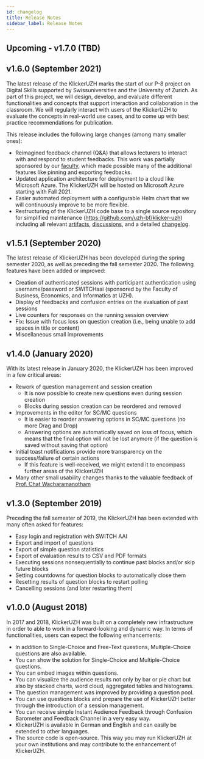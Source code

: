 ```yaml
---
id: changelog
title: Release Notes
sidebar_label: Release Notes
---
```


## Upcoming - v1.7.0 (TBD)

## v1.6.0 (September 2021)

The latest release of the KlickerUZH marks the start of our P-8 project on Digital Skills supported by Swissuniversities and the University of Zurich. As part of this project, we will design, develop, and evaluate different functionalities and concepts that support interaction and collaboration in the classroom. We will regularly interact with users of the KlickerUZH to evaluate the concepts in real-world use cases, and to come up with best practice recommendations for publication.

This release includes the following large changes (among many smaller ones):

- Reimagined feedback channel (Q&A) that allows lecturers to interact with and respond to student feedbacks. This work was partially sponsored by our [faculty](https://www.oec.uzh.ch/de.html), which made possible many of the additional features like pinning and exporting feedbacks.
- Updated application architecture for deployment to a cloud like Microsoft Azure. The KlickerUZH will be hosted on Microsoft Azure starting with Fall 2021.
- Easier automated deployment with a configurable Helm chart that we will continuously improve to be more flexible.
- Restructuring of the KlickerUZH code base to a single source repository for simplified maintenance (https://github.com/uzh-bf/klicker-uzh) including all relevant [artifacts](https://github.com/orgs/uzh-bf/packages?repo_name=klicker-uzh), [discussions](https://github.com/uzh-bf/klicker-uzh/discussions), and a detailed [changelog](https://github.com/uzh-bf/klicker-uzh/blob/dev/CHANGELOG.md).

## v1.5.1 (September 2020)

The latest release of KlickerUZH has been developed during the spring semester 2020, as well as preceding the fall semester 2020. The following features have been added or improved:

- Creation of authenticated sessions with participant authentication using username/password or SWITCHaai (sponsored by the Faculty of Business, Economics, and Informatics at UZH).
- Display of feedbacks and confusion entries on the evaluation of past sessions
- Live counters for responses on the running session overview
- Fix: Issue with focus loss on question creation (i.e., being unable to add spaces in title or content)
- Miscellaneous small improvements

## v1.4.0 (January 2020)

With its latest release in January 2020, the KlickerUZH has been improved in a few critical areas:

- Rework of question management and session creation
  - It is now possible to create new questions even during session creation
  - Blocks during session creation can be reordered and removed
- Improvements in the editor for SC/MC questions
  - It is easier to reorder answering options in SC/MC questions (no more Drag and Drop)
  - Answering options are automatically saved on loss of focus, which means that the final option will not be lost anymore (if the question is saved without saving that option)
- Initial toast notifications provide more transparency on the success/failure of certain actions
  - If this feature is well-received, we might extend it to encompass further areas of the KlickerUZH
- Many other small usability changes thanks to the valuable feedback of [Prof. Chat Wacharamanotham](https://www.ifi.uzh.ch/en/zpac/people/chat.html)

## v1.3.0 (September 2019)

Preceding the fall semester of 2019, the KlickerUZH has been extended with many often asked for features:

- Easy login and registration with SWITCH AAI
- Export and import of questions
- Export of simple question statistics
- Export of evaluation results to CSV and PDF formats
- Executing sessions nonsequentially to continue past blocks and/or skip future blocks
- Setting countdowns for question blocks to automatically close them
- Resetting results of question blocks to restart polling
- Cancelling sessions (and later restarting them)

## v1.0.0 (August 2018)

In 2017 and 2018, KlickerUZH was built on a completely new infrastructure in order to able to work in a forward-looking and dynamic way. In terms of functionalities, users can expect the following enhancements:

- In addition to Single-Choice and Free-Text questions, Multiple-Choice questions are also available.
- You can show the solution for Single-Choice and Multiple-Choice questions.
- You can embed images within questions.
- You can visualize the audience results not only by bar or pie chart but also by stacked charts, word cloud, aggregated tables and histograms.
- The question management was improved by providing a question pool.
- You can use questions blocks and prepare the use of KlickerUZH better through the introduction of a session management.
- You can receive simple Instant Audience Feedback through Confusion Barometer and Feedback Channel in a very easy way.
- KlickerUZH is available in German and English and can easily be extended to other languages.
- The source code is open-source. This way you may run KlickerUZH at your own institutions and may contribute to the enhancement of KlickerUZH.
